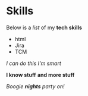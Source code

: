 # Skills

Below is a _list_ of my **tech skills**

- html
- Jira
- TCM 

*I can do this*
_I'm smart_

**I know stuff**
__and more stuff__

_Boogie **nights** party on!_
